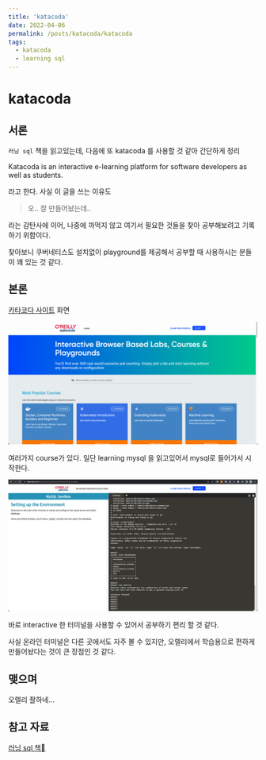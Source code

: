 ```yaml
---
title: 'katacoda'
date: 2022-04-06
permalink: /posts/katacoda/katacoda
tags:
  - katacoda
  - learning sql
---
```


# katacoda

## 서론

`러닝 sql` 책을 읽고있는데, 다음에 또 katacoda 를 사용할 것 같아 간단하게 정리

Katacoda is an interactive e-learning platform for software developers as well as students.

라고 한다. 사실 이 글을 쓰는 이유도 

> 오.. 잘 만들어놨는데.. 

라는 감탄사에 이어, 나중에 까먹지 않고 여기서 필요한 것들을 찾아 공부해보려고 기록하기 위함이다.

찾아보니 쿠버네티스도 설치없이 playground를 제공해서 공부할 때 사용하시는 분들이 꽤 있는 것 같다.

## 본론

[카타코다 사이트](https://www.katacoda.com/learn) 화면 

![](/assets/2022-04-06-21-45-47.png)

여러가지 course가 있다. 일단 learning mysql 을 읽고있어서 mysql로 들어가서 시작한다.

![](/assets/2022-04-06-21-51-34.png)

바로 interactive 한 터미널을 사용할 수 있어서 공부하기 편리 할 것 같다.

사실 온라인 터미널은 다른 곳에서도 자주 볼 수 있지만, 오렐리에서 학습용으로 편하게 만들어놨다는 것이 큰 장점인 것 같다.

## 맺으며

오렐리 좔하네...

## 참고 자료

[러닝 sql 책](https://www.coupang.com/vp/products/5237489678)